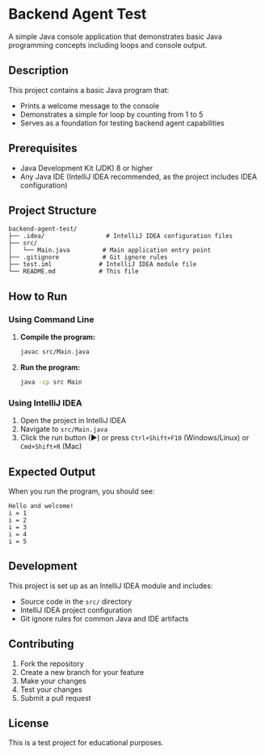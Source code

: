 # Backend Agent Test

A simple Java console application that demonstrates basic Java programming concepts including loops and console output.

## Description

This project contains a basic Java program that:
- Prints a welcome message to the console
- Demonstrates a simple for loop by counting from 1 to 5
- Serves as a foundation for testing backend agent capabilities

## Prerequisites

- Java Development Kit (JDK) 8 or higher
- Any Java IDE (IntelliJ IDEA recommended, as the project includes IDEA configuration)

## Project Structure

```
backend-agent-test/
├── .idea/                 # IntelliJ IDEA configuration files
├── src/
│   └── Main.java         # Main application entry point
├── .gitignore            # Git ignore rules
├── test.iml             # IntelliJ IDEA module file
└── README.md            # This file
```

## How to Run

### Using Command Line

1. **Compile the program:**
   ```bash
   javac src/Main.java
   ```

2. **Run the program:**
   ```bash
   java -cp src Main
   ```

### Using IntelliJ IDEA

1. Open the project in IntelliJ IDEA
2. Navigate to `src/Main.java`
3. Click the run button (▶) or press `Ctrl+Shift+F10` (Windows/Linux) or `Cmd+Shift+R` (Mac)

## Expected Output

When you run the program, you should see:
```
Hello and welcome!
i = 1
i = 2
i = 3
i = 4
i = 5
```

## Development

This project is set up as an IntelliJ IDEA module and includes:
- Source code in the `src/` directory
- IntelliJ IDEA project configuration
- Git ignore rules for common Java and IDE artifacts

## Contributing

1. Fork the repository
2. Create a new branch for your feature
3. Make your changes
4. Test your changes
5. Submit a pull request

## License

This is a test project for educational purposes.
